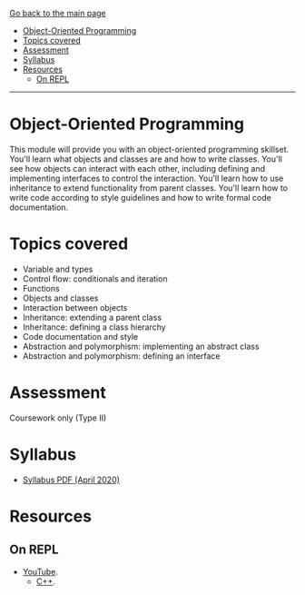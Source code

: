 [Go back to the main page](../../../README.md)

- [Object-Oriented Programming](#object-oriented-programming)
- [Topics covered](#topics-covered)
- [Assessment](#assessment)
- [Syllabus](#syllabus)
- [Resources](#resources)
  - [On REPL](#on-repl)

---

# Object-Oriented Programming

This module will provide you with an object-oriented programming
skillset. You'll learn what objects and classes are and how to
write classes. You'll see how objects can interact with each
other, including defining and implementing interfaces to control
the interaction. You'll learn how to use inheritance to extend
functionality from parent classes. You'll learn how to write
code according to style guidelines and how to write formal code
documentation.

# Topics covered

- Variable and types
- Control flow: conditionals and iteration
- Functions
- Objects and classes
- Interaction between objects
- Inheritance: extending a parent class
- Inheritance: defining a class hierarchy
- Code documentation and style
- Abstraction and polymorphism: implementing an abstract class
- Abstraction and polymorphism: defining an interface

# Assessment

Coursework only (Type II)

# Syllabus

- [Syllabus PDF (April 2020)](./OOP-Syllabus.pdf)

# Resources

## On REPL

- [YouTube](../../../youtube/README.md).
  - [C++](../../../youtube/README.md#c-2).
